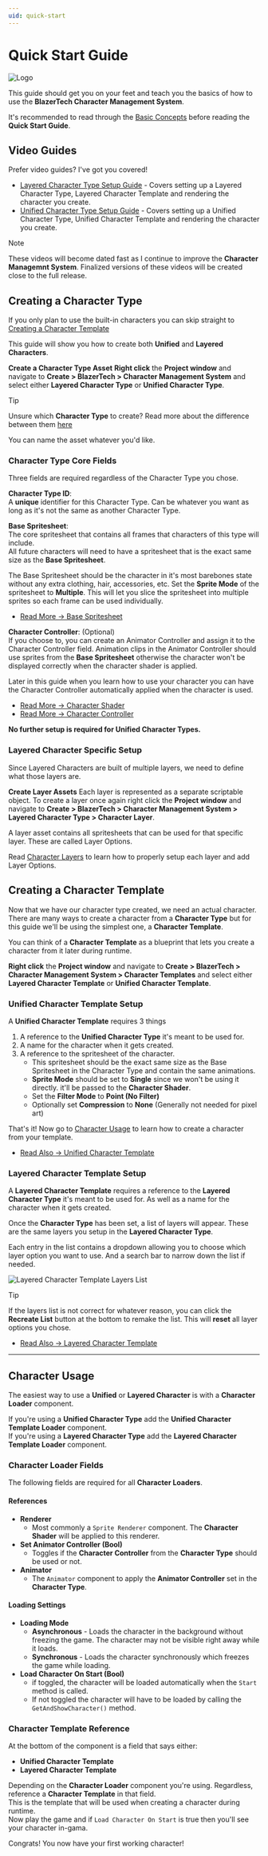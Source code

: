 ```yaml
---
uid: quick-start
---
```


# Quick Start Guide

![Logo](~/images/logos/blazertech-character-management-system-cover-iamge.png)

This guide should get you on your feet and teach you the basics of how to use the **BlazerTech Character Management System**.

It's recommended to read through the [Basic Concepts](xref:basic-concepts) before reading the **Quick Start Guide**.

## Video Guides
Prefer video guides? I've got you covered!
- [Layered Character Type Setup Guide](https://www.youtube.com/watch?v=JMOD0XNIkFA) - Covers setting up a Layered Character Type, Layered Character Template and rendering the character you create.
- [Unified Character Type Setup Guide](https://www.youtube.com/watch?v=GT25zq6KCCE) - Covers setting up a Unified Character Type, Unified Character Template and rendering the character you create.

> [!NOTE]
> These videos will become dated fast as I continue to improve the **Character Managemnt System**. Finalized versions of these videos will be created close to the full release.

## Creating a Character Type

If you only plan to use the built-in characters you can skip straight to [Creating a Character Template](#creating-a-character-template)

This guide will show you how to create both **Unified** and **Layered Characters**.

**Create a Character Type Asset**
**Right click** the **Project window** and navigate to **Create > BlazerTech > Character Management System** and select either **Layered Character Type** or **Unified Character Type**.

> [!TIP]
> Unsure which **Character Type** to create? Read more about the difference between them [here](xref:character-types#character-type-variants)

You can name the asset whatever you'd like.

### Character Type Core Fields

Three fields are required regardless of the Character Type you chose.

**Character Type ID**:  
A **unique** identifier for this Character Type. Can be whatever you want as long as it's not the same as another Character Type.


**Base Spritesheet**:  
The core spritesheet that contains all frames that characters of this type will include.  
All future characters will need to have a spritesheet that is the exact same size as the **Base Spritesheet**.  

The Base Spritesheet should be the character in it's most barebones state without any extra clothing, hair, accessories, etc.
Set the **Sprite Mode** of the spritesheet to **Multiple**. This will let you slice the spritesheet into multiple sprites so each frame can be used individually.

- [Read More → Base Spritesheet](xref:character-type-core#base-spritesheet)  

**Character Controller**: (Optional)  
If you choose to, you can create an Animator Controller and assign it to the Character Controller field. Animation clips in the Animator Controller should use sprites from the **Base Spritesheet** otherwise the character won't be displayed correctly when the character shader is applied.  

Later in this guide when you learn how to use your character you can have the Character Controller automatically applied when the character is used.

- [Read More → Character Shader](xref:character-usage#the-character-shader)  
- [Read More → Character Controller](xref:character-type-core#character-controller)  

**No further setup is required for Unified Character Types.**

### Layered Character Specific Setup

Since Layered Characters are built of multiple layers, we need to define what those layers are.

**Create Layer Assets**
Each layer is represented as a separate scriptable object.
To create a layer once again right click the **Project window** and navigate to **Create > BlazerTech > Character Management System > Layered Character Type > Character Layer**.  

A layer asset contains all spritesheets that can be used for that specific layer. These are called Layer Options.

Read [Character Layers](xref:character-layers) to learn how to properly setup each layer and add Layer Options.


## Creating a Character Template  

Now that we have our character type created, we need an actual character.  
There are many ways to create a character from a **Character Type** but for this guide we'll be using the simplest one, a **Character Template**.  

You can think of a **Character Template** as a blueprint that lets you create a character from it later during runtime.

**Right click** the **Project window** and navigate to **Create > BlazerTech > Character Management System > Character Templates** and select either **Layered Character Template** or **Unified Character Template**.

### Unified Character Template Setup
A **Unified Character Template** requires 3 things
1. A reference to the **Unified Character Type** it's meant to be used for.
2. A name for the character when it gets created.
3. A reference to the spritesheet of the character.
   - This spritesheet should be the exact same size as the Base Spritesheet in the Character Type and contain the same animations.
   - **Sprite Mode** should be set to **Single** since we won't be using it directly. it'll be passed to the **Character Shader**.
   - Set the **Filter Mode** to **Point (No Filter)**
   - Optionally set **Compression** to **None** (Generally not needed for pixel art)

That's it! Now go to [Character Usage](#character-usage) to learn how to create a character from your template.

- [Read Also → Unified Character Template](xref:character-templates#unified-character-template)  

### Layered Character Template Setup
A **Layered Character Template** requires a reference to the **Layered Character Type** it's meant to be used for. As well as a name for the character when it gets created.

Once the **Character Type** has been set, a list of layers will appear. These are the same layers you setup in the **Layered Character Type**.  

Each entry in the list contains a dropdown allowing you to choose which layer option you want to use. And a search bar to narrow down the list if needed.

![Layered Character Template Layers List](~/images/character-templates/layered-character-template-layers-list.png)

> [!TIP]
> If the layers list is not correct for whatever reason, you can click the **Recreate List** button at the bottom to remake the list. This will **reset** all layer options you chose.

- [Read Also → Layered Character Template](xref:character-templates#layered-character-template)  

---

## Character Usage
The easiest way to use a **Unified** or **Layered Character** is with a **Character Loader** component.

If you're using a **Unified Character Type** add the **Unified Character Template Loader** component.  
If you're using a **Layered Character Type** add the **Layered Character Template Loader** component.

### Character Loader Fields
The following fields are required for all **Character Loaders**.

#### References
- **Renderer**
  - Most commonly a `Sprite Renderer` component. The **Character Shader** will be applied to this renderer.
- **Set Animator Controller (Bool)**
  - Toggles if the **Character Controller** from the **Character Type** should be used or not.
- **Animator**
  - The `Animator` component to apply the **Animator Controller** set in the **Character Type**.

#### Loading Settings
- **Loading Mode**
  - **Asynchronous** - Loads the character in the background without freezing the game. The character may not be visible right away while it loads.
  - **Synchronous** - Loads the character synchronously  which freezes the game while loading.
- **Load Character On Start (Bool)**
  - if toggled, the character will be loaded automatically when the `Start` method is called.
  - If not toggled the character will have to be loaded by calling the `GetAndShowCharacter()` method.

### Character Template Reference
At the bottom of the component is a field that says either:  
- **Unified Character Template**
- **Layered Character Template**

Depending on the **Character Loader** component you're using. Regardless, reference a **Character Template** in that field.  
This is the template that will be used when creating a character during runtime.  
Now play the game and if `Load Character On Start` is true then you'll see your character in-gama.  

Congrats! You now have your first working character!